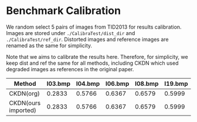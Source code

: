 # Benchmark Calibration

We random select 5 pairs of images from TID2013 for results calibration. Images are stored under `./CalibraTest/dist_dir` and `./CalibraTest/ref_dir`. Distorted images and reference images are renamed as the same for simplicity.

Note that we aims to calibrate the results here. Therefore, for simplicity, we keep dist and ref the same for all methods, including CKDN which used degraded images as references in the original paper.

| Method | I03.bmp | I04.bmp | I06.bmp | I08.bmp | I19.bmp |
| --- | --- | --- | --- | --- | --- |
| CKDN(org) | 0.2833 | 0.5766 | 0.6367 | 0.6579 | 0.5999 |
| CKDN(ours imported) | 0.2833 | 0.5766 | 0.6367 | 0.6579 | 0.5999 |

